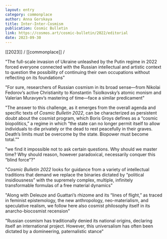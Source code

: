 ```yaml
---
layout: entry
category: commonplace
author: Anna Gorskaya
title: Inter-Inter-Cosmism
publication: Cosmic Bulletin
link: https://cosmos.art/cosmic-bulletin/2022/editorial
date: 2023-09-30
---
```


[[2023]] / [[commonplace]] / 

"The full-scale invasion of Ukraine unleashed by the Putin regime in 2022 forced everyone connected with the Russian intellectual and artistic context to question the possibility of continuing their own occupations without reflecting on its foundations"

"For sure, researchers of Russian cosmism in its broad sense—from Nikolai Fedorov’s active Christianity to Konstantin Tsiolkovsky’s atomic monism and Valerian Muravyev’s mastering of time—face a similar predicament"

"The answer to this challenge, as it emerges from the overall agenda and specific texts of *Cosmic Bulletin 2022*, can be characterized as persistent doubt about the cosmist program, which Boris Groys defines as a “cosmic biopolitics,” a regime in which “the state can no longer permit itself to allow individuals to die privately or the dead to rest peacefully in their graves. Death’s limits must be overcome by the state. Biopower must become total.”"

"we find it impossible not to ask certain questions. Why should we master time? Why should reason, however paradoxical, necessarily conquer this “blind force”?"

"*Cosmic Bulletin 2022* looks for guidance from a variety of intellectual traditions that demand we replace the binaries dictated by “political insidiousness” with the supremely complex, multiple, infinitely transformable formulas of a free material dynamics"

"Along with Deleuze and Guattari’s rhizome and its “lines of flight,” as traced in feminist epistemology, the new anthropology, neo-materialism, and speculative realism, we follow here also cosmist philosophy itself in its anarcho-biocosmist recension"

"Russian cosmism has traditionally denied its national origins, declaring itself an international project. However, this universalism has often been dictated by a domineering, paternalistic stance"
